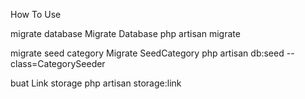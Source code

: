 How To Use

migrate database
Migrate Database php artisan migrate

migrate seed category
Migrate SeedCategory php artisan db:seed --class=CategorySeeder

buat Link storage
php artisan storage:link
